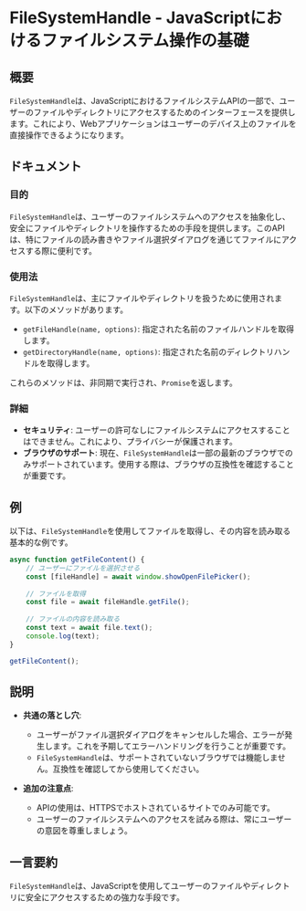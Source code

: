 <!--
Meta Description: # FileSystemHandle - JavaScriptにおけるファイルシステム操作の基礎 ## 概要 `FileSystemHandle`は、JavaScriptにおけるファイルシステムAPIの一部で、ユーザーのファイルやディレクトリにアクセスするためのインターフェースを提供します。これによ...
Meta Keywords: filesystemhandle, const, await, text, これにより
-->

# FileSystemHandle - JavaScriptにおけるファイルシステム操作の基礎

## 概要
`FileSystemHandle`は、JavaScriptにおけるファイルシステムAPIの一部で、ユーザーのファイルやディレクトリにアクセスするためのインターフェースを提供します。これにより、Webアプリケーションはユーザーのデバイス上のファイルを直接操作できるようになります。

## ドキュメント
### 目的
`FileSystemHandle`は、ユーザーのファイルシステムへのアクセスを抽象化し、安全にファイルやディレクトリを操作するための手段を提供します。このAPIは、特にファイルの読み書きやファイル選択ダイアログを通じてファイルにアクセスする際に便利です。

### 使用法
`FileSystemHandle`は、主にファイルやディレクトリを扱うために使用されます。以下のメソッドがあります。

- `getFileHandle(name, options)`: 指定された名前のファイルハンドルを取得します。
- `getDirectoryHandle(name, options)`: 指定された名前のディレクトリハンドルを取得します。

これらのメソッドは、非同期で実行され、`Promise`を返します。

### 詳細
- **セキュリティ**: ユーザーの許可なしにファイルシステムにアクセスすることはできません。これにより、プライバシーが保護されます。
- **ブラウザのサポート**: 現在、`FileSystemHandle`は一部の最新のブラウザでのみサポートされています。使用する際は、ブラウザの互換性を確認することが重要です。

## 例
以下は、`FileSystemHandle`を使用してファイルを取得し、その内容を読み取る基本的な例です。

```javascript
async function getFileContent() {
    // ユーザーにファイルを選択させる
    const [fileHandle] = await window.showOpenFilePicker();
    
    // ファイルを取得
    const file = await fileHandle.getFile();
    
    // ファイルの内容を読み取る
    const text = await file.text();
    console.log(text);
}

getFileContent();
```

## 説明
- **共通の落とし穴**: 
  - ユーザーがファイル選択ダイアログをキャンセルした場合、エラーが発生します。これを予期してエラーハンドリングを行うことが重要です。
  - `FileSystemHandle`は、サポートされていないブラウザでは機能しません。互換性を確認してから使用してください。

- **追加の注意点**:
  - APIの使用は、HTTPSでホストされているサイトでのみ可能です。
  - ユーザーのファイルシステムへのアクセスを試みる際は、常にユーザーの意図を尊重しましょう。

## 一言要約
`FileSystemHandle`は、JavaScriptを使用してユーザーのファイルやディレクトリに安全にアクセスするための強力な手段です。